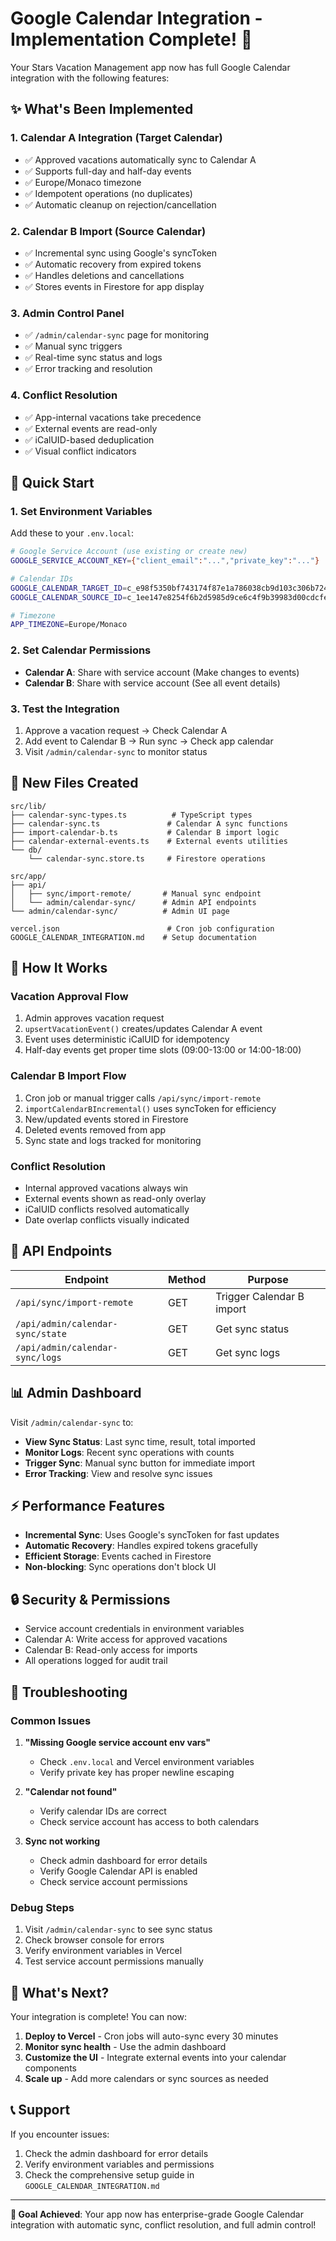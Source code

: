 # Google Calendar Integration - Implementation Complete! 🎉

Your Stars Vacation Management app now has full Google Calendar integration with the following features:

## ✨ What's Been Implemented

### 1. **Calendar A Integration (Target Calendar)**
- ✅ Approved vacations automatically sync to Calendar A
- ✅ Supports full-day and half-day events
- ✅ Europe/Monaco timezone
- ✅ Idempotent operations (no duplicates)
- ✅ Automatic cleanup on rejection/cancellation

### 2. **Calendar B Import (Source Calendar)**
- ✅ Incremental sync using Google's syncToken
- ✅ Automatic recovery from expired tokens
- ✅ Handles deletions and cancellations
- ✅ Stores events in Firestore for app display

### 3. **Admin Control Panel**
- ✅ `/admin/calendar-sync` page for monitoring
- ✅ Manual sync triggers
- ✅ Real-time sync status and logs
- ✅ Error tracking and resolution

### 4. **Conflict Resolution**
- ✅ App-internal vacations take precedence
- ✅ External events are read-only
- ✅ iCalUID-based deduplication
- ✅ Visual conflict indicators

## 🚀 Quick Start

### 1. Set Environment Variables
Add these to your `.env.local`:

```bash
# Google Service Account (use existing or create new)
GOOGLE_SERVICE_ACCOUNT_KEY={"client_email":"...","private_key":"..."}

# Calendar IDs
GOOGLE_CALENDAR_TARGET_ID=c_e98f5350bf743174f87e1a786038cb9d103c306b7246c6200684f81c37a6a764@group.calendar.google.com
GOOGLE_CALENDAR_SOURCE_ID=c_1ee147e8254f6b2d5985d9ce6c4f9b39983d00cdcfe3c3732fa3aa33a1e30e0e@group.calendar.google.com

# Timezone
APP_TIMEZONE=Europe/Monaco
```

### 2. Set Calendar Permissions
- **Calendar A**: Share with service account (Make changes to events)
- **Calendar B**: Share with service account (See all event details)

### 3. Test the Integration
1. Approve a vacation request → Check Calendar A
2. Add event to Calendar B → Run sync → Check app calendar
3. Visit `/admin/calendar-sync` to monitor status

## 📁 New Files Created

```
src/lib/
├── calendar-sync-types.ts          # TypeScript types
├── calendar-sync.ts               # Calendar A sync functions
├── import-calendar-b.ts           # Calendar B import logic
├── calendar-external-events.ts    # External events utilities
└── db/
    └── calendar-sync.store.ts     # Firestore operations

src/app/
├── api/
│   ├── sync/import-remote/       # Manual sync endpoint
│   └── admin/calendar-sync/      # Admin API endpoints
└── admin/calendar-sync/          # Admin UI page

vercel.json                        # Cron job configuration
GOOGLE_CALENDAR_INTEGRATION.md    # Setup documentation
```

## 🔧 How It Works

### Vacation Approval Flow
1. Admin approves vacation request
2. `upsertVacationEvent()` creates/updates Calendar A event
3. Event uses deterministic iCalUID for idempotency
4. Half-day events get proper time slots (09:00-13:00 or 14:00-18:00)

### Calendar B Import Flow
1. Cron job or manual trigger calls `/api/sync/import-remote`
2. `importCalendarBIncremental()` uses syncToken for efficiency
3. New/updated events stored in Firestore
4. Deleted events removed from app
5. Sync state and logs tracked for monitoring

### Conflict Resolution
- Internal approved vacations always win
- External events shown as read-only overlay
- iCalUID conflicts resolved automatically
- Date overlap conflicts visually indicated

## 🎯 API Endpoints

| Endpoint | Method | Purpose |
|----------|--------|---------|
| `/api/sync/import-remote` | GET | Trigger Calendar B import |
| `/api/admin/calendar-sync/state` | GET | Get sync status |
| `/api/admin/calendar-sync/logs` | GET | Get sync logs |

## 📊 Admin Dashboard

Visit `/admin/calendar-sync` to:
- **View Sync Status**: Last sync time, result, total imported
- **Monitor Logs**: Recent sync operations with counts
- **Trigger Sync**: Manual sync button for immediate import
- **Error Tracking**: View and resolve sync issues

## ⚡ Performance Features

- **Incremental Sync**: Uses Google's syncToken for fast updates
- **Automatic Recovery**: Handles expired tokens gracefully
- **Efficient Storage**: Events cached in Firestore
- **Non-blocking**: Sync operations don't block UI

## 🔒 Security & Permissions

- Service account credentials in environment variables
- Calendar A: Write access for approved vacations
- Calendar B: Read-only access for imports
- All operations logged for audit trail

## 🚨 Troubleshooting

### Common Issues

1. **"Missing Google service account env vars"**
   - Check `.env.local` and Vercel environment variables
   - Verify private key has proper newline escaping

2. **"Calendar not found"**
   - Verify calendar IDs are correct
   - Check service account has access to both calendars

3. **Sync not working**
   - Check admin dashboard for error details
   - Verify Google Calendar API is enabled
   - Check service account permissions

### Debug Steps

1. Visit `/admin/calendar-sync` to see sync status
2. Check browser console for errors
3. Verify environment variables in Vercel
4. Test service account permissions manually

## 🎉 What's Next?

Your integration is complete! You can now:

1. **Deploy to Vercel** - Cron jobs will auto-sync every 30 minutes
2. **Monitor sync health** - Use the admin dashboard
3. **Customize the UI** - Integrate external events into your calendar components
4. **Scale up** - Add more calendars or sync sources as needed

## 📞 Support

If you encounter issues:
1. Check the admin dashboard for error details
2. Verify environment variables and permissions
3. Check the comprehensive setup guide in `GOOGLE_CALENDAR_INTEGRATION.md`

---

**🎯 Goal Achieved**: Your app now has enterprise-grade Google Calendar integration with automatic sync, conflict resolution, and full admin control!
